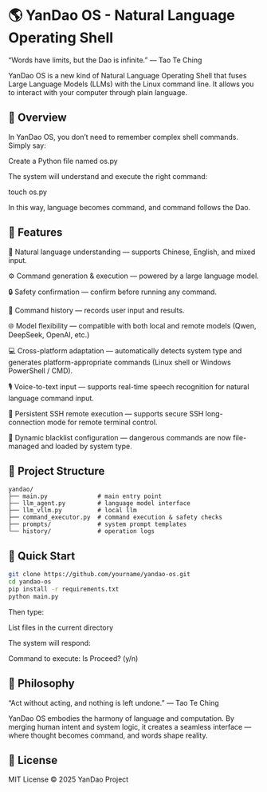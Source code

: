 # 🌎 YanDao OS - Natural Language Operating Shell

“Words have limits, but the Dao is infinite.” — Tao Te Ching

YanDao OS is a new kind of Natural Language Operating Shell that fuses Large Language Models (LLMs) with the Linux command line.
It allows you to interact with your computer through plain language.

## 🌌 Overview

In YanDao OS, you don’t need to remember complex shell commands.
Simply say:

Create a Python file named os.py


The system will understand and execute the right command:

touch os.py


In this way, language becomes command, and command follows the Dao.

## 🌱 Features

🧠 Natural language understanding — supports Chinese, English, and mixed input.

⚙️ Command generation & execution — powered by a large language model.

🔒 Safety confirmation — confirm before running any command.

📜 Command history — records user input and results.

🌐 Model flexibility — compatible with both local and remote models (Qwen, DeepSeek, OpenAI, etc.)

💻 Cross-platform adaptation — automatically detects system type and generates platform-appropriate commands (Linux shell or Windows PowerShell / CMD).

🎙️ Voice-to-text input — supports real-time speech recognition for natural language command input.

🔗 Persistent SSH remote execution — supports secure SSH long-connection mode for remote terminal control.

🧩 Dynamic blacklist configuration — dangerous commands are now file-managed and loaded by system type.

## 🧩 Project Structure
```text
yandao/
├── main.py              # main entry point
├── llm_agent.py         # language model interface
├── llm_vllm.py          # local llm
├── command_executor.py  # command execution & safety checks
├── prompts/             # system prompt templates
└── history/             # operation logs
```

## 🚀 Quick Start
```bash
git clone https://github.com/yourname/yandao-os.git
cd yandao-os
pip install -r requirements.txt
python main.py
``` 

Then type:

List files in the current directory


The system will respond:

Command to execute: ls
Proceed? (y/n)

## 💭 Philosophy

“Act without acting, and nothing is left undone.” — Tao Te Ching

YanDao OS embodies the harmony of language and computation.
By merging human intent and system logic, it creates a seamless interface —
where thought becomes command, and words shape reality.

## 📜 License

MIT License © 2025 YanDao Project

